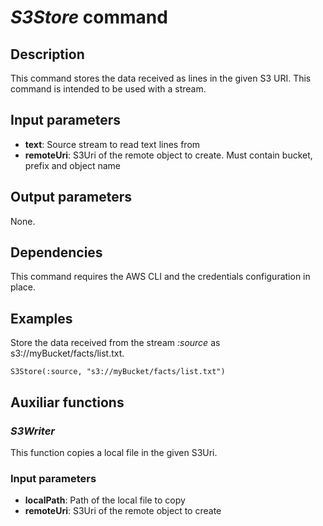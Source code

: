 # *S3Store* command

## Description

This command stores the data received as lines in the given S3 URI. This command
is intended to be used with a stream.

## Input parameters

- **text**: Source stream to read text lines from
- **remoteUri**: S3Uri of the remote object to create. Must contain bucket, prefix
and object name

## Output parameters

None.

## Dependencies

This command requires the AWS CLI and the credentials configuration in place.

## Examples

Store the data received from the stream *:source* as s3://myBucket/facts/list.txt.

``` text
S3Store(:source, "s3://myBucket/facts/list.txt")
```

## Auxiliar functions

### *S3Writer*

This function copies a local file in the given S3Uri.

### Input parameters

- **localPath**: Path of the local file to copy
- **remoteUri**: S3Uri of the remote object to create
